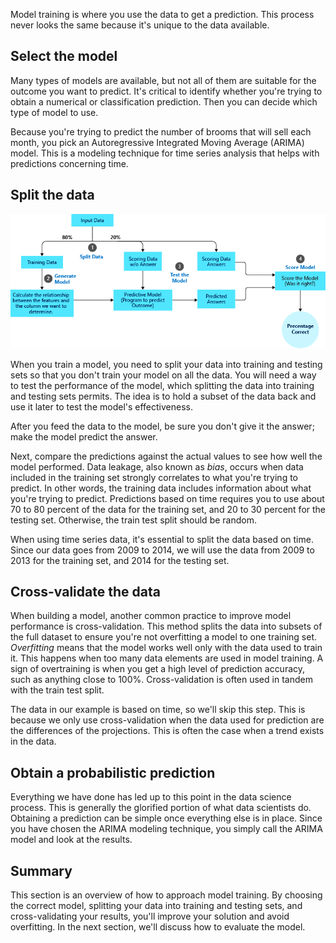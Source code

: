 Model training is where you use the data to get a prediction. This process never looks the same because it's unique to the data available.

## Select the model

Many types of models are available, but not all of them are suitable for the outcome you want to predict. It's critical to identify whether you're trying to obtain a numerical or classification prediction. Then you can decide which type of model to use.

Because you're trying to predict the number of brooms that will sell each month, you pick an Autoregressive Integrated Moving Average (ARIMA) model. This is a modeling technique for time series analysis that helps with predictions concerning time.

## Split the data

![Screenshot of the steps to predictive modeling.](../media/7-steps-predictive-modeling.png)

When you train a model, you need to split your data into training and testing sets so that you don't train your model on all the data. You will need a way to test the performance of the model, which splitting the data into training and testing sets permits. The idea is to hold a subset of the data back and use it later to test the model's effectiveness. 

After you feed the data to the model, be sure you don't give it the answer; make the model predict the answer. 

Next, compare the predictions against the actual values to see how well the model performed. Data leakage, also known as *bias*, occurs when data included in the training set strongly correlates to what you're trying to predict. In other words, the training data includes information about what you're trying to predict. Predictions based on time requires you to use about 70 to 80 percent of the data for the training set, and 20 to 30 percent for the testing set. Otherwise, the train test split should be random.

When using time series data, it's essential to split the data based on time. Since our data goes from 2009 to 2014, we will use the data from 2009 to 2013 for the training set, and 2014 for the testing set.

## Cross-validate the data

When building a model, another common practice to improve model performance is cross-validation. This method splits the data into subsets of the full dataset to ensure you're not overfitting a model to one training set. *Overfitting* means that the model works well only with the data used to train it. This happens when too many data elements are used in model training. A sign of overtraining is when you get a high level of prediction accuracy, such as anything close to 100%. Cross-validation is often used in tandem with the train test split.

The data in our example is based on time, so we'll skip this step. This is because we only use cross-validation when the data used for prediction are the differences of the projections. This is often the case when a trend exists in the data.

## Obtain a probabilistic prediction

Everything we have done has led up to this point in the data science process. This is generally the glorified portion of what data scientists do. Obtaining a prediction can be simple once everything else is in place. Since you have chosen the ARIMA modeling technique, you simply call the ARIMA model and look at the results.

## Summary

This section is an overview of how to approach model training. By choosing the correct model, splitting your data into training and testing sets, and cross-validating your results, you'll improve your solution and avoid overfitting. In the next section, we'll discuss how to evaluate the model.
